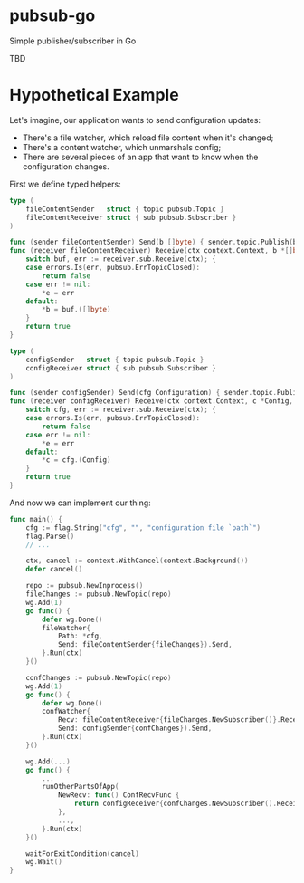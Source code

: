 # pubsub-go
Simple publisher/subscriber in Go

TBD

# Hypothetical Example

Let's imagine, our application wants to send configuration updates:
- There's a file watcher, which reload file content when it's changed;
- There's a content watcher, which unmarshals config;
- There are several pieces of an app that want to know when the configuration changes.

First we define typed helpers:

```go
type (
    fileContentSender   struct { topic pubsub.Topic }
    fileContentReceiver struct { sub pubsub.Subscriber }
)

func (sender fileContentSender) Send(b []byte) { sender.topic.Publish(b) }
func (receiver fileContentReceiver) Receive(ctx context.Context, b *[]byte, e *error) bool {
    switch buf, err := receiver.sub.Receive(ctx); {
    case errors.Is(err, pubsub.ErrTopicClosed):
        return false
    case err != nil:
        *e = err
    default:
        *b = buf.([]byte)
    }
    return true
}

type (
    configSender   struct { topic pubsub.Topic }
    configReceiver struct { sub pubsub.Subscriber }
)

func (sender configSender) Send(cfg Configuration) { sender.topic.Publish(cfg) }
func (receiver configReceiver) Receive(ctx context.Context, c *Config, e *error) bool {
    switch cfg, err := receiver.sub.Receive(ctx); {
    case errors.Is(err, pubsub.ErrTopicClosed):
        return false
    case err != nil:
        *e = err
    default:
        *c = cfg.(Config)
    }
    return true
}
```

And now we can implement our thing:

```go
func main() {
    cfg := flag.String("cfg", "", "configuration file `path`")
    flag.Parse()
    // ...

    ctx, cancel := context.WithCancel(context.Background())
    defer cancel()

    repo := pubsub.NewInprocess()
    fileChanges := pubsub.NewTopic(repo)
    wg.Add(1)
    go func() {
        defer wg.Done()
        fileWatcher{
            Path: *cfg,
            Send: fileContentSender{fileChanges}).Send,
        }.Run(ctx)
    }()

    confChanges := pubsub.NewTopic(repo)
    wg.Add(1)
    go func() {
        defer wg.Done()
        confWatcher{
            Recv: fileContentReceiver{fileChanges.NewSubscriber()}.Receive,
            Send: configSender{confChanges}).Send,
        }.Run(ctx)
    }()

    wg.Add(...)
    go func() {
        ...
        runOtherPartsOfApp(
            NewRecv: func() ConfRecvFunc {
                return configReceiver{confChanges.NewSubscriber().Receive
            },
            ...,
        }.Run(ctx)
    }()

    waitForExitCondition(cancel)
    wg.Wait()
}
```
